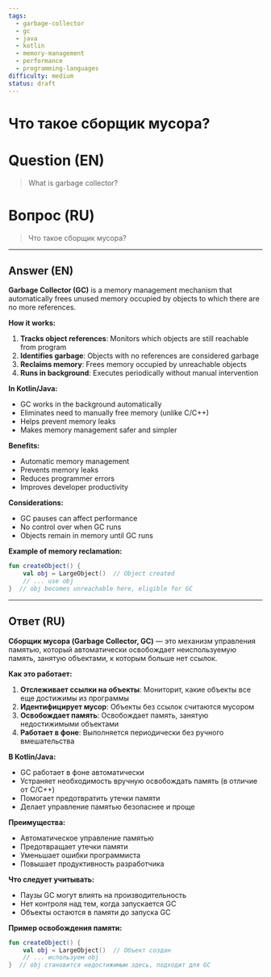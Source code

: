 ```yaml
---
tags:
  - garbage-collector
  - gc
  - java
  - kotlin
  - memory-management
  - performance
  - programming-languages
difficulty: medium
status: draft
---
```


# Что такое сборщик мусора?

# Question (EN)
> What is garbage collector?

# Вопрос (RU)
> Что такое сборщик мусора?

---

## Answer (EN)

**Garbage Collector (GC)** is a memory management mechanism that automatically frees unused memory occupied by objects to which there are no more references.

**How it works:**

1. **Tracks object references**: Monitors which objects are still reachable from program
2. **Identifies garbage**: Objects with no references are considered garbage
3. **Reclaims memory**: Frees memory occupied by unreachable objects
4. **Runs in background**: Executes periodically without manual intervention

**In Kotlin/Java:**
- GC works in the background automatically
- Eliminates need to manually free memory (unlike C/C++)
- Helps prevent memory leaks
- Makes memory management safer and simpler

**Benefits:**
- Automatic memory management
- Prevents memory leaks
- Reduces programmer errors
- Improves developer productivity

**Considerations:**
- GC pauses can affect performance
- No control over when GC runs
- Objects remain in memory until GC runs

**Example of memory reclamation:**
```kotlin
fun createObject() {
    val obj = LargeObject()  // Object created
    // ... use obj
}  // obj becomes unreachable here, eligible for GC
```

---

## Ответ (RU)

**Сборщик мусора (Garbage Collector, GC)** — это механизм управления памятью, который автоматически освобождает неиспользуемую память, занятую объектами, к которым больше нет ссылок.

**Как это работает:**

1. **Отслеживает ссылки на объекты**: Мониторит, какие объекты все еще достижимы из программы
2. **Идентифицирует мусор**: Объекты без ссылок считаются мусором
3. **Освобождает память**: Освобождает память, занятую недостижимыми объектами
4. **Работает в фоне**: Выполняется периодически без ручного вмешательства

**В Kotlin/Java:**
- GC работает в фоне автоматически
- Устраняет необходимость вручную освобождать память (в отличие от C/C++)
- Помогает предотвратить утечки памяти
- Делает управление памятью безопаснее и проще

**Преимущества:**
- Автоматическое управление памятью
- Предотвращает утечки памяти
- Уменьшает ошибки программиста
- Повышает продуктивность разработчика

**Что следует учитывать:**
- Паузы GC могут влиять на производительность
- Нет контроля над тем, когда запускается GC
- Объекты остаются в памяти до запуска GC

**Пример освобождения памяти:**
```kotlin
fun createObject() {
    val obj = LargeObject()  // Объект создан
    // ... используем obj
}  // obj становится недостижимым здесь, подходит для GC
```

